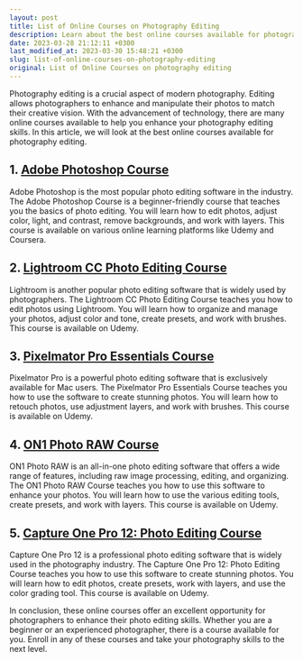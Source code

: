 ```yaml
---
layout: post
title: List of Online Courses on Photography Editing
description: Learn about the best online courses available for photography editing and enhance your skills to create stunning photographs.
date: 2023-03-28 21:12:11 +0300
last_modified_at: 2023-03-30 15:48:21 +0300
slug: list-of-online-courses-on-photography-editing
original: List of Online Courses on photography editing
---
```

Photography editing is a crucial aspect of modern photography. Editing allows photographers to enhance and manipulate their photos to match their creative vision. With the advancement of technology, there are many online courses available to help you enhance your photography editing skills. In this article, we will look at the best online courses available for photography editing.

## 1. [Adobe Photoshop Course](/photography-and-videography/learn-adobe-photoshop-enhance-your-designing-skills.html)

Adobe Photoshop is the most popular photo editing software in the industry. The Adobe Photoshop Course is a beginner-friendly course that teaches you the basics of photo editing. You will learn how to edit photos, adjust color, light, and contrast, remove backgrounds, and work with layers. This course is available on various online learning platforms like Udemy and Coursera.

## 2. [Lightroom CC Photo Editing Course](/photography-and-videography/lightroom-cc-photo-editing-course.html)

Lightroom is another popular photo editing software that is widely used by photographers. The Lightroom CC Photo Editing Course teaches you how to edit photos using Lightroom. You will learn how to organize and manage your photos, adjust color and tone, create presets, and work with brushes. This course is available on Udemy.

## 3. [Pixelmator Pro Essentials Course](/photography-and-videography/master-image-editing-with-the-pixelmator-pro-essentials-course.html)

Pixelmator Pro is a powerful photo editing software that is exclusively available for Mac users. The Pixelmator Pro Essentials Course teaches you how to use the software to create stunning photos. You will learn how to retouch photos, use adjustment layers, and work with brushes. This course is available on Udemy.

## 4. [ON1 Photo RAW Course](/photography-and-videography/learn-to-edit-like-a-pro-with-on1-photo-raw-course.html)

ON1 Photo RAW is an all-in-one photo editing software that offers a wide range of features, including raw image processing, editing, and organizing. The ON1 Photo RAW Course teaches you how to use this software to enhance your photos. You will learn how to use the various editing tools, create presets, and work with layers. This course is available on Udemy.

## 5. [Capture One Pro 12: Photo Editing Course](/photography-and-videography/capture-one-pro-12-photo-editing-course.html)

Capture One Pro 12 is a professional photo editing software that is widely used in the photography industry. The Capture One Pro 12: Photo Editing Course teaches you how to use this software to create stunning photos. You will learn how to edit photos, create presets, work with layers, and use the color grading tool. This course is available on Udemy.

In conclusion, these online courses offer an excellent opportunity for photographers to enhance their photo editing skills. Whether you are a beginner or an experienced photographer, there is a course available for you. Enroll in any of these courses and take your photography skills to the next level.